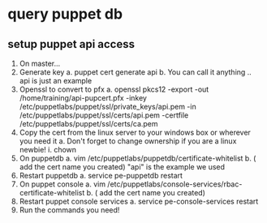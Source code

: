 # query puppet db
 
## setup puppet api access
 
 
1. On master...
2. Generate key
    a. puppet cert generate api
        b. You can call it anything .. api is just an example
3. Openssl to convert to pfx
    a. openssl pkcs12 -export -out /home/training/api-pupcert.pfx -inkey /etc/puppetlabs/puppet/ssl/private_keys/api.pem -in /etc/puppetlabs/puppet/ssl/certs/api.pem -certfile /etc/puppetlabs/puppet/ssl/certs/ca.pem
4. Copy the cert from the linux server to your windows box or wherever you need it
    a. Don't forget to change ownership if you are a linux newbie!
        i. chown <userid> <pfxfile>
5. On puppetdb
    a. vim /etc/puppetlabs/puppetdb/certificate-whitelist
    b. ( add the cert name you created) "api" is the example we used
6. Restart puppetdb
    a. service pe-puppetdb restart
7. On puppet console
    a.  vim /etc/puppetlabs/console-services/rbac-certificate-whitelist
    b. ( add the cert name you created)
8. Restart puppet console services
    a. service pe-console-services restart
9. Run the commands you need!
